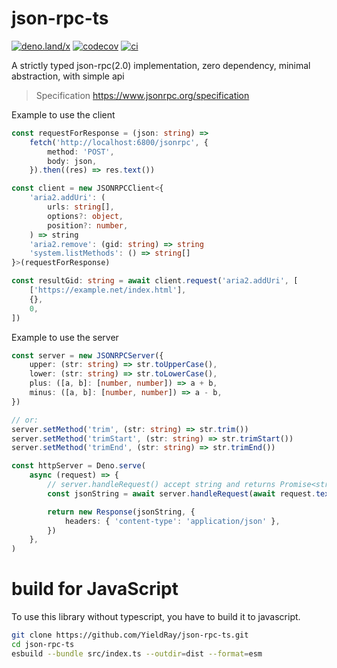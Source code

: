# json-rpc-ts

[![deno.land/x](https://shield.deno.dev/x/json_rpc_ts)](https://deno.land/x/json_rpc_ts)
[![codecov](https://codecov.io/gh/YieldRay/json-rpc-ts/graph/badge.svg?token=BabjRkI8jk)](https://codecov.io/gh/YieldRay/json-rpc-ts)
[![ci](https://github.com/yieldray/json-rpc-ts/actions/workflows/ci.yml/badge.svg)](https://github.com/yieldray/json-rpc-ts/actions/workflows/ci.yml)

A strictly typed json-rpc(2.0) implementation, zero dependency, minimal abstraction, with simple api

> Specification <https://www.jsonrpc.org/specification>

Example to use the client

```ts
const requestForResponse = (json: string) =>
    fetch('http://localhost:6800/jsonrpc', {
        method: 'POST',
        body: json,
    }).then((res) => res.text())

const client = new JSONRPCClient<{
    'aria2.addUri': (
        urls: string[],
        options?: object,
        position?: number,
    ) => string
    'aria2.remove': (gid: string) => string
    'system.listMethods': () => string[]
}>(requestForResponse)

const resultGid: string = await client.request('aria2.addUri', [
    ['https://example.net/index.html'],
    {},
    0,
])
```

Example to use the server

```ts
const server = new JSONRPCServer({
    upper: (str: string) => str.toUpperCase(),
    lower: (str: string) => str.toLowerCase(),
    plus: ([a, b]: [number, number]) => a + b,
    minus: ([a, b]: [number, number]) => a - b,
})

// or:
server.setMethod('trim', (str: string) => str.trim())
server.setMethod('trimStart', (str: string) => str.trimStart())
server.setMethod('trimEnd', (str: string) => str.trimEnd())

const httpServer = Deno.serve(
    async (request) => {
        // server.handleRequest() accept string and returns Promise<string>
        const jsonString = await server.handleRequest(await request.text())

        return new Response(jsonString, {
            headers: { 'content-type': 'application/json' },
        })
    },
)
```

# build for JavaScript

To use this library without typescript, you have to build it to javascript.

```sh
git clone https://github.com/YieldRay/json-rpc-ts.git
cd json-rpc-ts
esbuild --bundle src/index.ts --outdir=dist --format=esm
```
